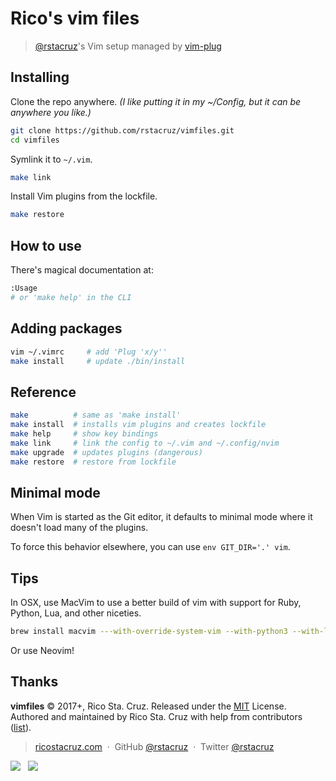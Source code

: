 # Rico's vim files

> [@rstacruz](https://ricostacruz.com)'s Vim setup managed by [vim-plug]

[vim-plug]: https://github.com/junegunn/vim-plug

## Installing

Clone the repo anywhere. _(I like putting it in my ~/Config,
but it can be anywhere you like.)_

```sh
git clone https://github.com/rstacruz/vimfiles.git
cd vimfiles
```

Symlink it to `~/.vim`.

```sh
make link
```

Install Vim plugins from the lockfile.

```sh
make restore
```

## How to use

There's magical documentation at:

```sh
:Usage
# or 'make help' in the CLI
```

## Adding packages

```sh
vim ~/.vimrc     # add 'Plug 'x/y''
make install     # update ./bin/install
```

## Reference

```sh
make          # same as 'make install'
make install  # installs vim plugins and creates lockfile
make help     # show key bindings
make link     # link the config to ~/.vim and ~/.config/nvim
make upgrade  # updates plugins (dangerous)
make restore  # restore from lockfile
```

## Minimal mode

When Vim is started as the Git editor, it defaults to minimal mode where it doesn't load many of the plugins.

To force this behavior elsewhere, you can use `env GIT_DIR='.' vim`.

## Tips

In OSX, use MacVim to use a better build of vim with support for Ruby, Python, Lua, and other niceties.

```sh
brew install macvim ---with-override-system-vim --with-python3 --with-lua --with-luajit
```

Or use Neovim!

## Thanks

**vimfiles** © 2017+, Rico Sta. Cruz. Released under the [MIT] License.<br>
Authored and maintained by Rico Sta. Cruz with help from contributors ([list][contributors]).

> [ricostacruz.com](http://ricostacruz.com) &nbsp;&middot;&nbsp;
> GitHub [@rstacruz](https://github.com/rstacruz) &nbsp;&middot;&nbsp;
> Twitter [@rstacruz](https://twitter.com/rstacruz)

[![](https://img.shields.io/github/followers/rstacruz.svg?style=social&label=@rstacruz)](https://github.com/rstacruz) &nbsp;
[![](https://img.shields.io/twitter/follow/rstacruz.svg?style=social&label=@rstacruz)](https://twitter.com/rstacruz)

[MIT]: http://mit-license.org/
[contributors]: http://github.com/rstacruz/vimfiles/contributors
